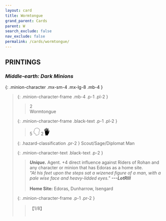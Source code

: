 ```yaml
---
layout: card
title: Wormtongue
grand_parent: Cards
parent: W
search_exclude: false
nav_exclude: false
permalink: /cards/wormtongue/
---
```


## PRINTINGS


### _Middle-earth: Dark Minions_

{: .minion-character .mx-sm-4 .mx-lg-8 .mb-4 }
> {: .minion-character-frame .mb-4 .p-1 .pl-2 }
> > <div class="hazard-mp">2</div>
> > <div class="card-name">Wormtongue</div>
>
> {: .minion-character-frame .black-text .p-1 .pl-2 }
> > 5 ![](/assets/images/mind.svg) 2![](/assets/images/di.svg)
>
> {: .hazard-classification .pr-2 }
> Scout/Sage/Diplomat Man
>
> {: .minion-character-text .black-text .p-2 }
> > _**Unique.**_ Agent. +4 direct influence against Riders of Rohan and any character or minion that has Edoras as a home site. <br>_"At his feet upon the steps sat a wizened figure of a man, with a pale wise face and heavy-lidded eyes."_ ***---&NoBreak;LotRIII***  <br><br>**Home Site:** Edoras, Dunharrow, Isengard  
>
> {: .minion-character-frame .p-1 .pr-2 }
> > <div class="card-shield">【1/8】</div>
> > <div class="card-corruption-white">&nbsp;</div>
